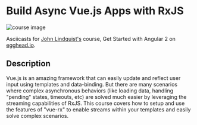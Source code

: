 # Build Async Vue.js Apps with RxJS

![course image](https://d2eip9sf3oo6c2.cloudfront.net/tags/images/000/001/036/full/vue.png)

Asciicasts for [John Lindquist's](https://github.com/johnlindquist) course, Get Started with Angular 2 on [egghead.io](https://egghead.io/courses/build-async-vue-js-apps-with-rxjs).

## Description

Vue.js is an amazing framework that can easily update and reflect user input using templates and data-binding. But there are many scenarios where complex asynchronous behaviors (like loading data, handling "pending" states, timeouts, etc) are solved much easier by leveraging the streaming capabilities of RxJS. This course covers how to setup and use the features of "vue-rx" to enable streams within your templates and easily solve complex scenarios.